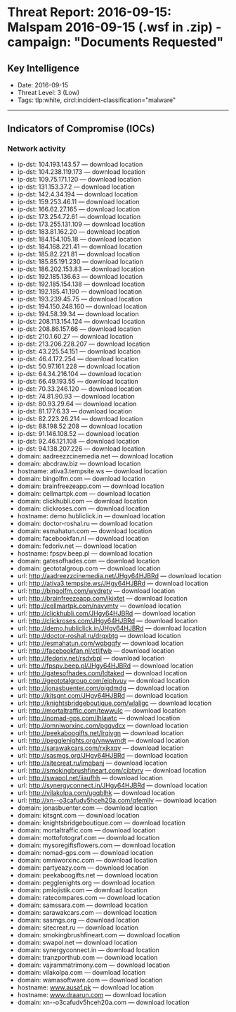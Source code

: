 # Threat Report: 2016-09-15: Malspam 2016-09-15 (.wsf in .zip) - campaign: "Documents Requested"


## Key Intelligence
* Date: 2016-09-15
* Threat Level: 3 (Low)
* Tags: tlp:white, circl:incident-classification="malware"

---

## Indicators of Compromise (IOCs)
### Network activity
* ip-dst: 104.193.143.57 — download location
* ip-dst: 104.238.119.173 — download location
* ip-dst: 109.75.171.120 — download location
* ip-dst: 131.153.37.2 — download location
* ip-dst: 142.4.34.194 — download location
* ip-dst: 159.253.46.11 — download location
* ip-dst: 166.62.27.165 — download location
* ip-dst: 173.254.72.61 — download location
* ip-dst: 173.255.131.109 — download location
* ip-dst: 183.81.162.20 — download location
* ip-dst: 184.154.105.18 — download location
* ip-dst: 184.168.221.41 — download location
* ip-dst: 185.82.221.81 — download location
* ip-dst: 185.85.191.230 — download location
* ip-dst: 186.202.153.83 — download location
* ip-dst: 192.185.136.63 — download location
* ip-dst: 192.185.154.138 — download location
* ip-dst: 192.185.41.190 — download location
* ip-dst: 193.239.45.75 — download location
* ip-dst: 194.150.248.160 — download location
* ip-dst: 194.58.39.34 — download location
* ip-dst: 208.113.154.124 — download location
* ip-dst: 208.86.157.66 — download location
* ip-dst: 210.1.60.27 — download location
* ip-dst: 213.206.228.207 — download location
* ip-dst: 43.225.54.151 — download location
* ip-dst: 46.4.172.254 — download location
* ip-dst: 50.97.161.228 — download location
* ip-dst: 64.34.216.104 — download location
* ip-dst: 66.49.193.55 — download location
* ip-dst: 70.33.246.120 — download location
* ip-dst: 74.81.90.93 — download location
* ip-dst: 80.93.29.64 — download location
* ip-dst: 81.177.6.33 — download location
* ip-dst: 82.223.26.214 — download location
* ip-dst: 88.198.52.208 — download location
* ip-dst: 91.146.108.52 — download location
* ip-dst: 92.46.121.108 — download location
* ip-dst: 94.138.207.226 — download location
* domain: aadreezzcinemedia.net — download location
* domain: abcdraw.biz — download location
* hostname: ativa3.tempsite.ws — download location
* domain: bingolfm.com — download location
* domain: brainfreezeapp.com — download location
* domain: cellmartpk.com — download location
* domain: clickhubli.com — download location
* domain: clickroses.com — download location
* hostname: demo.hubliclick.in — download location
* domain: doctor-roshal.ru — download location
* domain: esmahatun.com — download location
* domain: facebookfan.nl — download location
* domain: fedoriv.net — download location
* hostname: fpspv.beep.pl — download location
* domain: gatesofhades.com — download location
* domain: geototalgroup.com — download location
* url: http://aadreezzcinemedia.net/JHgy64HJBRd — download location
* url: http://ativa3.tempsite.ws/JHgy64HJBRd — download location
* url: http://bingolfm.com/wydrety — download location
* url: http://brainfreezeapp.com/ikjxtet — download location
* url: http://cellmartpk.com/navvmtv — download location
* url: http://clickhubli.com/JHgy64HJBRd — download location
* url: http://clickroses.com/JHgy64HJBRd — download location
* url: http://demo.hubliclick.in/JHgy64HJBRd — download location
* url: http://doctor-roshal.ru/drqxbtg — download location
* url: http://esmahatun.com/wqbgqfy — download location
* url: http://facebookfan.nl/ctljfwb — download location
* url: http://fedoriv.net/rsdvbpl — download location
* url: http://fpspv.beep.pl/JHgy64HJBRd — download location
* url: http://gatesofhades.com/ldtaked — download location
* url: http://geototalgroup.com/eiphvuy — download location
* url: http://jonasbuenter.com/oigdmdg — download location
* url: http://kitsgnt.com/JHgy64HJBRd — download location
* url: http://knightsbridgeboutique.com/wlaljgc — download location
* url: http://mortaltraffic.com/tewwulc — download location
* url: http://nomad-gps.com/lhlawtc — download location
* url: http://omniworxinc.com/pgqvdcx — download location
* url: http://peekaboogifts.net/lrqivgn — download location
* url: http://pegglenights.org/vnwwmdt — download location
* url: http://sarawakcars.com/rxjkxqv — download location
* url: http://sasmgs.org/JHgy64HJBRd — download location
* url: http://sitecreat.ru/imqbanj — download location
* url: http://smokingbrushfineart.com/cibtyrv — download location
* url: http://swapol.net/iiaufhh — download location
* url: http://synergyconnect.in/JHgy64HJBRd — download location
* url: http://vilakolpa.com/ugqblhk — download location
* url: http://xn--o3cafudv5hceh20a.com/qfemllv — download location
* domain: jonasbuenter.com — download location
* domain: kitsgnt.com — download location
* domain: knightsbridgeboutique.com — download location
* domain: mortaltraffic.com — download location
* domain: mottofotograf.com — download location
* domain: mysoregiftsflowers.com — download location
* domain: nomad-gps.com — download location
* domain: omniworxinc.com — download location
* domain: partyeazy.com — download location
* domain: peekaboogifts.net — download location
* domain: pegglenights.org — download location
* domain: pmlojistik.com — download location
* domain: ratecompares.com — download location
* domain: samssara.com — download location
* domain: sarawakcars.com — download location
* domain: sasmgs.org — download location
* domain: sitecreat.ru — download location
* domain: smokingbrushfineart.com — download location
* domain: swapol.net — download location
* domain: synergyconnect.in — download location
* domain: tranzporthub.com — download location
* domain: vajrammatrimony.com — download location
* domain: vilakolpa.com — download location
* domain: wamasoftware.com — download location
* hostname: www.ausaf.pk — download location
* hostname: www.draarun.com — download location
* domain: xn--o3cafudv5hceh20a.com — download location
